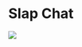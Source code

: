 # Slap Chat


<img src="https://raw.githubusercontent.com/wes06/slap-chat/master/Electronics/RC%20Filter%20Scope%20shots/0%2C1uF%202.png"></img>
